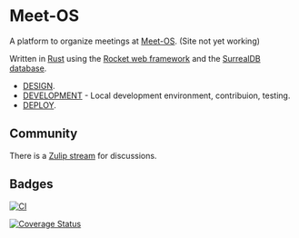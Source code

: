 # Meet-OS

A platform to organize meetings at [Meet-OS](https://meet-os.com/). (Site not yet working)

Written in [Rust](https://www.rust-lang.org/) using the [Rocket web framework](https://rocket.rs/) and the [SurrealDB database](https://surrealdb.com/).


* [DESIGN](/docs/DESIGN).
* [DEVELOPMENT](/docs/DEVELOPMENT) - Local development environment, contribuion, testing.
* [DEPLOY](/docs/DEPLOY).

## Community

There is a [Zulip stream](https://osdc.zulipchat.com/#narrow/stream/422181-meet-os) for discussions.

## Badges

[![CI](https://github.com/szabgab/meet-os.rs/actions/workflows/ci.yml/badge.svg)](https://github.com/szabgab/meet-os.rs/actions/workflows/ci.yml)

[![Coverage Status](https://coveralls.io/repos/github/szabgab/meet-os.rs/badge.svg?branch=main)](https://coveralls.io/github/szabgab/meet-os.rs?branch=main)

